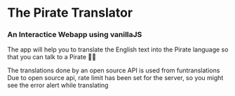 # The Pirate Translator

<h3>An Interactice Webapp using vanillaJS</h3>

The app will help you to translate the English text into the
Pirate language so that you can talk to a Pirate 🏴‍☠️

The translations done by an open source API is used from funtranslations
Due to open source api, rate limit has been set for the server, so you might see the
error alert while translating
